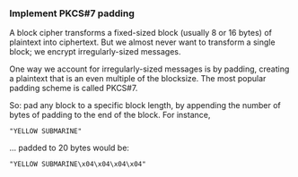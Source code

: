 ### Implement PKCS#7 padding

A block cipher transforms a fixed-sized block (usually 8 or 16 bytes) of
plaintext into ciphertext. But we almost never want to transform a single
block; we encrypt irregularly-sized messages.

One way we account for irregularly-sized messages is by padding, creating a
plaintext that is an even multiple of the blocksize. The most popular padding
scheme is called PKCS#7.

So: pad any block to a specific block length, by appending the number of bytes
of padding to the end of the block. For instance,

    
    
    "YELLOW SUBMARINE"

... padded to 20 bytes would be:

    
    
    "YELLOW SUBMARINE\x04\x04\x04\x04"
